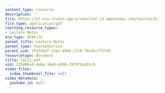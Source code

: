 ```yaml
---
content_type: resource
description: ''
file: https://ol-ocw-studio-app-production.s3.amazonaws.com/courses/6-336j-introduction-to-numerical-simulation-sma-5211-fall-2003/125400a44aba16e0e9b629f0f2a201c9_lec21.pdf
file_type: application/pdf
learning_resource_types:
- Lecture Notes
ocw_type: OCWFile
parent_title: Lecture Notes
parent_type: CourseSection
parent_uid: 7f4244d7-236a-8966-c7c8-76c85c7f5fd9
resourcetype: Document
title: lec21.pdf
uid: 125400a4-4aba-16e0-e9b6-29f0f2a201c9
video_files:
  video_thumbnail_file: null
video_metadata:
  youtube_id: null
---
```

